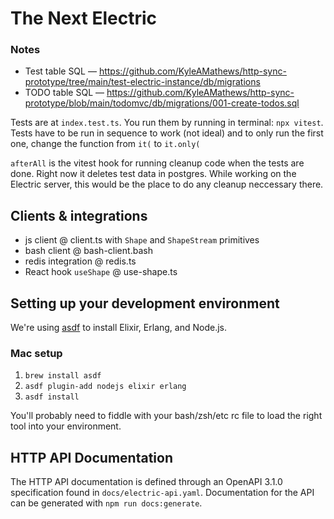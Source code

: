 # The Next Electric

### Notes

- Test table SQL — https://github.com/KyleAMathews/http-sync-prototype/tree/main/test-electric-instance/db/migrations
- TODO table SQL — https://github.com/KyleAMathews/http-sync-prototype/blob/main/todomvc/db/migrations/001-create-todos.sql

Tests are at `index.test.ts`. You run them by running in terminal: `npx vitest`. Tests have to be run in sequence to work (not ideal) and to only run the first one, change the function from `it(` to `it.only(`

`afterAll` is the vitest hook for running cleanup code when the tests are done. Right now it deletes test data in postgres. While working on the Electric server, this would be the place to do any cleanup neccessary there.

## Clients & integrations

- js client @ client.ts with `Shape` and `ShapeStream` primitives
- bash client @ bash-client.bash
- redis integration @ redis.ts
- React hook `useShape` @ use-shape.ts

## Setting up your development environment

We're using [asdf](https://asdf-vm.com/) to install Elixir, Erlang, and Node.js.

### Mac setup

1. `brew install asdf`
2. `asdf plugin-add nodejs elixir erlang`
3. `asdf install`

You'll probably need to fiddle with your bash/zsh/etc rc file to load the right tool into your environment.

## HTTP API Documentation

The HTTP API documentation is defined through an OpenAPI 3.1.0 specification found in `docs/electric-api.yaml`. Documentation for the API can be generated with `npm run docs:generate`.
